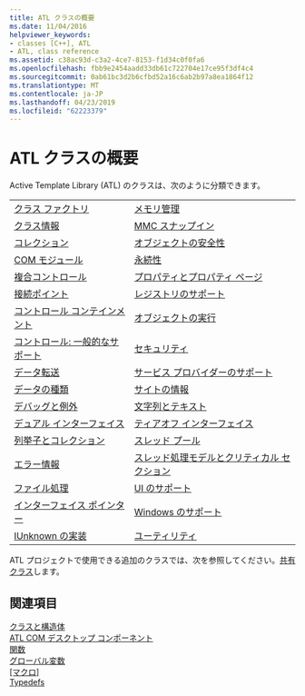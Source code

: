 ```yaml
---
title: ATL クラスの概要
ms.date: 11/04/2016
helpviewer_keywords:
- classes [C++], ATL
- ATL, class reference
ms.assetid: c38ac93d-c3a2-4ce7-8153-f1d34c0f0fa6
ms.openlocfilehash: fbb9e2454aadd33db61c722704e17ce95f3df4c4
ms.sourcegitcommit: 0ab61bc3d2b6cfbd52a16c6ab2b97a8ea1864f12
ms.translationtype: MT
ms.contentlocale: ja-JP
ms.lasthandoff: 04/23/2019
ms.locfileid: "62223379"
---
```

# <a name="atl-class-overview"></a>ATL クラスの概要

Active Template Library (ATL) のクラスは、次のように分類できます。

|||
|-|-|
|[クラス ファクトリ](../atl/class-factories-classes.md)|[メモリ管理](../atl/memory-management-classes.md)|
|[クラス情報](../atl/class-information-classes.md)|[MMC スナップイン](../atl/mmc-snap-in-classes.md)|
|[コレクション](../atl/collection-classes.md)|[オブジェクトの安全性](../atl/object-safety-classes.md)|
|[COM モジュール](../atl/com-modules-classes.md)|[永続性](../atl/persistence-classes.md)|
|[複合コントロール](../atl/composite-controls-classes.md)|[プロパティとプロパティ ページ](../atl/properties-and-property-pages-classes.md)|
|[接続ポイント](../atl/connection-points-classes.md)|[レジストリのサポート](../atl/registry-support-classes.md)|
|[コントロール コンテインメント](../atl/control-containment-classes.md)|[オブジェクトの実行](../atl/running-objects-classes.md)|
|[コントロール: 一般的なサポート](../atl/controls-general-support-classes.md)|[セキュリティ](../atl/security-classes.md)|
|[データ転送](../atl/data-transfer-classes.md)|[サービス プロバイダーのサポート](../atl/service-provider-support-classes.md)|
|[データの種類](../atl/data-types-classes.md)|[サイトの情報](../atl/site-information-classes.md)|
|[デバッグと例外](../atl/debugging-and-exceptions-classes.md)|[文字列とテキスト](../atl/string-and-text-classes.md)|
|[デュアル インターフェイス](../atl/dual-interfaces-classes.md)|[ティアオフ インターフェイス](../atl/tear-off-interfaces-classes.md)|
|[列挙子とコレクション](../atl/enumerators-and-collections-classes.md)|[スレッド プール](../atl/thread-pooling-classes.md)|
|[エラー情報](../atl/error-information-classes.md)|[スレッド処理モデルとクリティカル セクション](../atl/threading-models-and-critical-sections-classes.md)|
|[ファイル処理](../atl/file-handling-classes.md)|[UI のサポート](../atl/ui-support-classes.md)|
|[インターフェイス ポインター](../atl/interface-pointers-classes.md)|[Windows のサポート](../atl/windows-support-classes.md)|
|[IUnknown の実装](../atl/iunknown-implementation-classes.md)|[ユーティリティ](../atl/utility-classes.md)|

ATL プロジェクトで使用できる追加のクラスでは、次を参照してください。[共有クラス](../atl-mfc-shared/atl-mfc-shared-classes.md)します。

## <a name="see-also"></a>関連項目

[クラスと構造体](../atl/reference/atl-classes.md)<br/>
[ATL COM デスクトップ コンポーネント](../atl/atl-com-desktop-components.md)<br/>
[関数](../atl/reference/atl-functions.md)<br/>
[グローバル変数](../atl/reference/atl-global-variables.md)<br/>
[[マクロ]](../atl/reference/atl-macros.md)<br/>
[Typedefs](../atl/reference/atl-typedefs.md)
